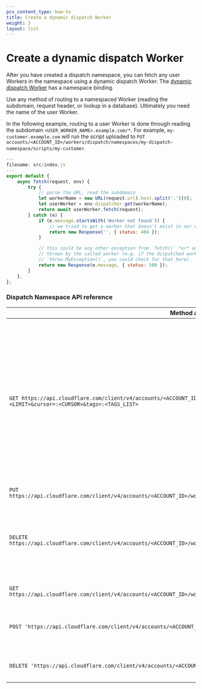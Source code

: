 ```yaml
---
pcx_content_type: how-to
title: Create a dynamic dispatch Worker
weight: 3
layout: list
---
```


# Create a dynamic dispatch Worker

After you have created a dispatch namespace, you can fetch any user Workers in the namespace using a dynamic dispatch Worker. The [dynamic dispatch Worker](/cloudflare-for-platforms/workers-for-platforms/get-started/dynamic-dispatch/) has a namespace binding.

Use any method of routing to a namespaced Worker (reading the subdomain, request header, or lookup in a database). Ultimately you need the name of the user Worker.

In the following example, routing to a user Worker is done through reading the subdomain `<USER_WORKER_NAME>.example.com/*`. For example, `my-customer.example.com` will run the script uploaded to `PUT accounts/<ACCOUNT_ID>/workers/dispatch/namespaces/my-dispatch-namespace/scripts/my-customer`.

```js
---
filename: src/index.js
---
export default {
	async fetch(request, env) {
		try {
			// parse the URL, read the subdomain
			let workerName = new URL(request.url).host.split('.')[0];
			let userWorker = env.dispatcher.get(workerName);
			return await userWorker.fetch(request);
		} catch (e) {
			if (e.message.startsWith('Worker not found')) {
				// we tried to get a worker that doesn't exist in our dispatch namespace
				return new Response('', { status: 404 });
			}

			// this could be any other exception from `fetch()` *or* an exception
			// thrown by the called worker (e.g. if the dispatched worker has
			// `throw MyException()`, you could check for that here).
			return new Response(e.message, { status: 500 });
		}
	},
};
```

### Dispatch Namespace API reference

Method and endpoint | Description
--------------------|------------
`GET https://api.cloudflare.com/client/v4/accounts/<ACCOUNT_ID>/workers/dispatch/namespaces/<NAMESPACE_NAME>/scripts/?limit=<LIMIT>&cursor=:<CURSOR>&tags=:<TAGS_LIST>` | Lists the Workers that have been uploaded to this dispatch namespace.<br>This endpoint is paginated using the query parameters `limit` (to limit the number of results given, default and max of 1000) and `cursor` (for fetching pages after the first). It also accepts a comma-separated list of script `tags` and whether they should be included in the response, in the format tag-name:[yes/no]. Example: `tags=customer-123:yes,production:no`.
`PUT https://api.cloudflare.com/client/v4/accounts/<ACCOUNT_ID>/workers/dispatch/namespaces/<NAMESPACE_NAME>/scripts/<SCRIPT_NAME>` | Uploads a Worker to a dispatch namespace.
`DELETE https://api.cloudflare.com/client/v4/accounts/<ACCOUNT_ID>/workers/dispatch/namespaces/<NAMESPACE_NAME>/scripts/<SCRIPT_NAME>` |  Deletes a script from a dispatch namespace. This will fully delete the given script, immediately making it unavailable to all of the dispatch namespace bindings referencing this dispatch namespace.
`GET https://api.cloudflare.com/client/v4/accounts/<ACCOUNT_ID>/workers/dispatch/namespaces/<NAMESPACE_NAME>/scripts/<SCRIPT_NAME>` | Returns details for an individual script in a namespace.
`POST 'https://api.cloudflare.com/client/v4/accounts/<ACCOUNT_ID>/workers/dispatch/namespaces'` | Creates a new dispatch namespace. Accepts a namespace name in the request body. `{ "name": "my-dispatch-namespace" }`
`DELETE 'https://api.cloudflare.com/client/v4/accounts/<ACCOUNT_ID>/workers/dispatch/namespaces/<NAMESPACE_NAME>'` | Immediately deletes a dispatch namespace and any scripts in the namespace.
